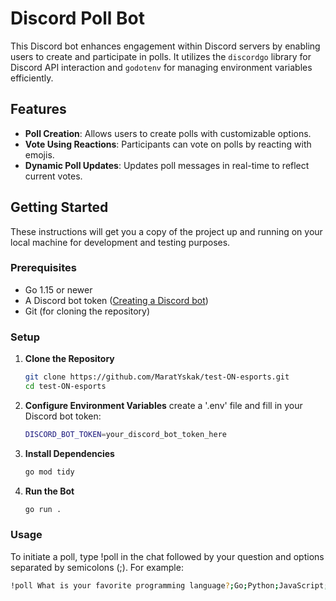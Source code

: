 # Discord Poll Bot

This Discord bot enhances engagement within Discord servers by enabling users to create and participate in polls. It utilizes the `discordgo` library for Discord API interaction and `godotenv` for managing environment variables efficiently.

## Features

- **Poll Creation**: Allows users to create polls with customizable options.
- **Vote Using Reactions**: Participants can vote on polls by reacting with emojis.
- **Dynamic Poll Updates**: Updates poll messages in real-time to reflect current votes.

## Getting Started

These instructions will get you a copy of the project up and running on your local machine for development and testing purposes.

### Prerequisites

- Go 1.15 or newer
- A Discord bot token ([Creating a Discord bot](https://discord.com/developers/docs/intro))
- Git (for cloning the repository)

### Setup

1. **Clone the Repository**

   ```bash
   git clone https://github.com/MaratYskak/test-ON-esports.git
   cd test-ON-esports
   
2. **Configure Environment Variables**
   create a '.env' file and fill in your Discord bot token:
   ```bash
   DISCORD_BOT_TOKEN=your_discord_bot_token_here
   
3. **Install Dependencies**
   ```bash
   go mod tidy

4. **Run the Bot**
   ```bash
   go run .

### Usage

To initiate a poll, type !poll in the chat followed by your question and options separated by semicolons (;). For example:
```bash
!poll What is your favorite programming language?;Go;Python;JavaScript;Rust

